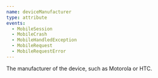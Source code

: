 ```yaml
---
name: deviceManufacturer
type: attribute
events:
  - MobileSession
  - MobileCrash
  - MobileHandledException
  - MobileRequest
  - MobileRequestError
---
```


The manufacturer of the device, such as Motorola or HTC.
